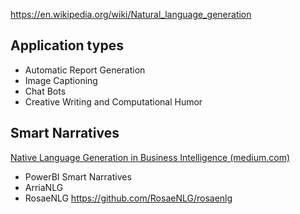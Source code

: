 
https://en.wikipedia.org/wiki/Natural_language_generation

## Application types

- Automatic Report Generation
- Image Captioning
- Chat Bots
- Creative Writing and Computational Humor


## Smart Narratives

[Native Language Generation in Business Intelligence (medium.com)](https://medium.com/@pushkarwani2015/natural-language-generation-in-business-intelligence-5422faafae2b)

- PowerBI Smart Narratives
- ArriaNLG
- RosaeNLG https://github.com/RosaeNLG/rosaenlg
